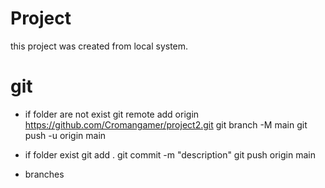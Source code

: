 # Project
this project was created from local system.


# git 
* if folder are not exist 
git remote add origin https://github.com/Cromangamer/project2.git
git branch -M main
git push -u origin main

* if folder exist 
git add .
git commit -m "description"
git push origin main

* branches
